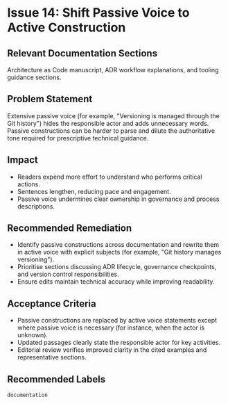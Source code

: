 # Issue 14: Shift Passive Voice to Active Construction

## Relevant Documentation Sections
Architecture as Code manuscript, ADR workflow explanations, and tooling guidance sections.

## Problem Statement
Extensive passive voice (for example, "Versioning is managed through the Git history") hides the responsible actor and adds unnecessary words. Passive constructions can be harder to parse and dilute the authoritative tone required for prescriptive technical guidance.

## Impact
- Readers expend more effort to understand who performs critical actions.
- Sentences lengthen, reducing pace and engagement.
- Passive voice undermines clear ownership in governance and process descriptions.

## Recommended Remediation
- Identify passive constructions across documentation and rewrite them in active voice with explicit subjects (for example, "Git history manages versioning").
- Prioritise sections discussing ADR lifecycle, governance checkpoints, and version control responsibilities.
- Ensure edits maintain technical accuracy while improving readability.

## Acceptance Criteria
- Passive constructions are replaced by active voice statements except where passive voice is necessary (for instance, when the actor is unknown).
- Updated passages clearly state the responsible actor for key activities.
- Editorial review verifies improved clarity in the cited examples and representative sections.

## Recommended Labels
`documentation`
